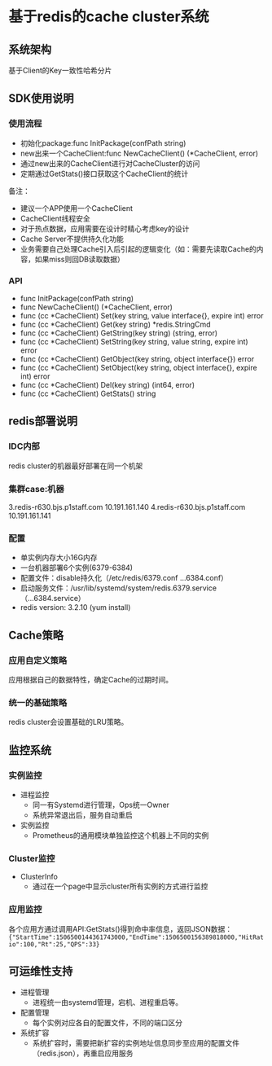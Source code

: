 # 基于redis的cache cluster系统
## 系统架构
基于Client的Key一致性哈希分片

## SDK使用说明
### 使用流程
* 初始化package:func InitPackage(confPath string)
* new出来一个CacheClient:func NewCacheClient() (*CacheClient, error) 
* 通过new出来的CacheClient进行对CacheCluster的访问
* 定期通过GetStats()接口获取这个CacheClient的统计

备注：
* 建议一个APP使用一个CacheClient
* CacheClient线程安全
* 对于热点数据，应用需要在设计时精心考虑key的设计
* Cache Server不提供持久化功能
* 业务需要自己处理Cache引入后引起的逻辑变化（如：需要先读取Cache的内容，如果miss则回DB读取数据）

### API
* func InitPackage(confPath string)
* func NewCacheClient() (*CacheClient, error) 
* func (cc *CacheClient) Set(key string, value interface{}, expire int) error
* func (cc *CacheClient) Get(key string) *redis.StringCmd
* func (cc *CacheClient) GetString(key string) (string, error)
* func (cc *CacheClient) SetString(key string, value string, expire int) error
* func (cc *CacheClient) GetObject(key string, object interface{}) error
* func (cc *CacheClient) SetObject(key string, object interface{}, expire int) error
* func (cc *CacheClient) Del(key string) (int64, error)
* func (cc *CacheClient) GetStats() string

## redis部署说明
### IDC内部
redis cluster的机器最好部署在同一个机架

### 集群case:机器
3.redis-r630.bjs.p1staff.com 10.191.161.140
4.redis-r630.bjs.p1staff.com 10.191.161.141

### 配置
* 单实例内存大小16G内存
* 一台机器部署6个实例(6379-6384)
* 配置文件：disable持久化（/etc/redis/6379.conf  ...6384.conf）
* 启动服务文件：/usr/lib/systemd/system/redis.6379.service（...6384.service）
* redis version: 3.2.10 (yum install)

## Cache策略
### 应用自定义策略
应用根据自己的数据特性，确定Cache的过期时间。

### 统一的基础策略
redis cluster会设置基础的LRU策略。

## 监控系统
### 实例监控
* 进程监控
    - 同一有Systemd进行管理，Ops统一Owner
    - 系统异常退出后，服务自动重启
* 实例监控
    - Prometheus的通用模块单独监控这个机器上不同的实例
    
### Cluster监控
* ClusterInfo
    - 通过在一个page中显示cluster所有实例的方式进行监控

### 应用监控
各个应用方通过调用API:GetStats()得到命中率信息，返回JSON数据：
`{"StartTime":1506500144361743000,"EndTime":1506500156389818000,"HitRatio":100,"Rt":25,"QPS":33}`

## 可运维性支持
* 进程管理
    - 进程统一由systemd管理，宕机、进程重启等。
* 配置管理
    - 每个实例对应各自的配置文件，不同的端口区分
* 系统扩容
    - 系统扩容时，需要把新扩容的实例地址信息同步至应用的配置文件（redis.json），再重启应用服务



